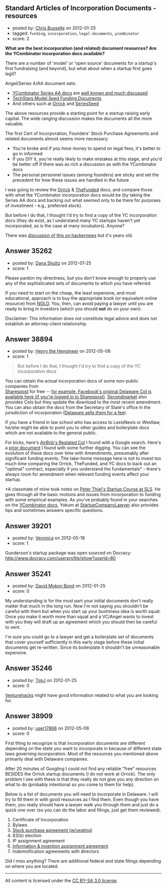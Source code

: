 ## Standard Articles of Incorporation Documents - resources

- posted by: [Chris Busselle](https://stackexchange.com/users/-1/15404-chris-busselle) on 2012-01-25
- tagged: `funding`, `incorporation`, `legal-documents`, `ycombinator`
- score: 2

**What are the best incorporation (and related) document resources? Are the YCombinator incorporation docs available?**

There are a number of 'model' or 'open source' documents for a startup's first fundraising (and beyond), but what about when a startup first goes legit? 

Angel/Series A/AA document sets: 

 - [YCombinator Series AA docs][1] are [well known and much discussed][2]
 - [TechStars Model Seed Funding Documents][3] 
 - And others such at [Orrick][4] and [SeriesSeed][5] 

The above resources provide a starting point for a startup raising early capital. The wide ranging discussion makes the documents all the more valuable. 

The first Cert of Incorporation, Founders' Stock Purchase Agreements and related documents almost seems more necessary:
- You're broke and if you *have* money to spend on legal fees, it's better to go in informed
- If you DIY it, you're really likely to make mistakes at this stage, and you'd be better off if there was as rich a discussion as with the YCombinator docs
- The personal personnel issues (among founders) are sticky and set the precedent for how these issues are handled in the future

I was going to review the [Orrick][6] & [TheFunded][7] docs, and compare those with what the YCombinator incorporation docs would be (by taking the Series AA docs and backing out what seemed only to be there for purposes of investment - e.g., preferred stock). 

But before I do that, I thought I'd try to find a copy of the YC incorporation docs (they do exist, as I understand many YC startups haven't yet incorporated, as is the case at many incubators). Anyone?

There was [discussion of this on hackernews][8] but it's years old.


  [1]: http://ycombinator.com/seriesaa.html
  [2]: https://www.google.com/webhp?ion=1#q=ycombinator%20series%20aa
  [3]: http://www.techstars.com/techstars-model-seed-funding-documents/
  [4]: http://www.orrick.com/practices/corporate/emergingCompanies/startup/forms_index.asp
  [5]: http://www.seriesseed.com/
  [6]: http://www.orrick.com/practices/corporate/emergingCompanies/startup/forms_index.asp
  [7]: http://www.thefunded.com/funds/item/6085
  [8]: http://news.ycombinator.com/item?id=579872
  


## Answer 35262

- posted by: [Dana Shultz](https://stackexchange.com/users/-1/1841-dana-shultz) on 2012-01-25
- score: 1

<p>Please pardon my directness, but you don't know enough to properly use any of the sophisticated sets of documents to which you have referred.</p>

<p>If you need to start on the cheap, the least expensive, and most educational, approach is to buy the appropriate book (or equivalent online resource) from <a href="http://www.nolo.com/" rel="nofollow">NOLO</a>. You, then, can avoid paying a lawyer until you are ready to bring in investors (which you should <strong>not</strong> do on your own).</p>

<p>Disclaimer: This information does not constitute legal advice and does not establish an attorney-client relationship.</p>



## Answer 38894

- posted by: [Henry the Hengineer](https://stackexchange.com/users/-1/1692-henry-the-hengineer) on 2012-05-08
- score: 1

<blockquote>
  <p>But before I do that, I thought I'd try to find a copy of the YC
  incorporation docs</p>
</blockquote>

<p>You can obtain the actual incorporation docs of some non-public companies from<br>
<a href="https://welcome.sharespost.com/" rel="nofollow">Sharespost</a> for free -- <a href="https://www.sharespost.com/documents/Facebook_Certificate_Incorporation.pdf" rel="nofollow">for example, Facebook's original Delaware CoI is available here (if you're logged in to Sharespost)</a>. <a href="https://www.secondmarket.com/" rel="nofollow">Secondmarket</a> also provides CoIs but they update the download to the most recent amendment. You can also obtain the docs from the Secretary of State's office in the jurisdiction of incorporation (<a href="https://delecorp.delaware.gov/tin/controller" rel="nofollow">Delaware sells them for a fee</a>). </p>

<p>If you have a friend in law school who has access to LexisNexis or Westlaw, he/she might be able to point you to other guides and boilerplate docs which are not available to the general public.</p>

<p>For kicks, here's <a href="http://c114872.r72.cf0.rackcdn.com/13282_Airbnb_COI_07212011.pdf" rel="nofollow">AirBnb's Restated CoI</a> I found with a Google search. Here's a <a href="http://c114872.r72.cf0.rackcdn.com/13282_Airbnb_COI_04172009.pdf" rel="nofollow">prior document</a> I found with some further digging. You can see the evolution of these docs over time with Amendments, presumably after significant funding events. The take-home message here is not to invest too much time comparing the Orrick, TheFunded, and YC docs to back out an "optimal" contract, especially if you understand the fundamentals* - there's always room for amendment when relevant funding events affect your startup.</p>

<p>*A classmate of mine took notes on <a href="http://blakemasters.tumblr.com/post/21742864570/peter-thiels-cs183-startup-class-6-notes-essay" rel="nofollow">Peter Thiel's Startup Course at SLS</a>. He goes through all the basic motions and issues from incorporation to funding with some empirical examples. As you've probably found in your searches on the <a href="http://www.startupcompanylawyer.com/2010/03/14/how-do-the-sample-series-seed-financing-documents-differ-from-typical-series-a-financing-documents/" rel="nofollow">YCombinator docs</a>, Yokum at <a href="http://www.startupcompanylawyer.com/category/index/" rel="nofollow">StartupCompanyLawyer</a> also provides tips and sometimes answers specific questions.</p>



## Answer 39201

- posted by: [Veronica](https://stackexchange.com/users/-1/13945-veronica) on 2012-05-18
- score: 1

Gunderson's startup package was open sourced on Docracy: http://www.docracy.com/userprofile/show?userId=80


## Answer 35241

- posted by: [David Mokon Bond](https://stackexchange.com/users/-1/9603-david-mokon-bond) on 2012-01-25
- score: 0

My understanding is for the most part your initial documents don't really matter that much in the long run. Now I'm not saying you shouldn't be careful with them but when you start up your bushiness idea is worth squat. Once you make it worth more than squat and a VC/Angel wants to invest with you they will draft up an agreement which you should then be careful to vent.

I'm sure you could go to a lawyer and get a boilerplate set of documents that cover yourself sufficiently in this early stage before these initial documents get re-written. Since its boilerplate it shouldn't be unreasonable expensive.


## Answer 35246

- posted by: [TimJ](https://stackexchange.com/users/-1/1172-timj) on 2012-01-25
- score: 0

<p><a href="http://venturehacks.com" rel="nofollow">Venturehacks</a> might have good information related to what you are looking for.</p>



## Answer 38909

- posted by: [user17866](https://stackexchange.com/users/-1/17866-user17866) on 2012-05-08
- score: 0

<p>First thing to recognize is that incorporation documents are different depending on the state you want to incorporate in because of different state laws governing incorporation. Most of the resources you mentioned above primarily deal with Delaware companies.</p>

<p>After 20 minutes of Googling I could not find any reliable "free" resources BESIDES the Orrick startup documents (I do not work at Orrick). The only problem I see with these is that they really do not give you any direction on what to do (probably intentional so you come to them for help).</p>

<p>Below is a list of documents you will need to incorporate in Delaware. I will try to fill them in with good resources as I find them. Even though you have them, you really should have a lawyer walk you through them and just do a quick one over (so you can do the labor and filings, just get them reviewed).</p>

<ol>
<li>Certificate of Incorporation</li>
<li>Bylaws</li>
<li><a href="http://alpha.upcounsel.com/Public/Document/4f24b792be61494facf92769" rel="nofollow">Stock purchase agreement (w/vesting)</a></li>
<li>83(b) election</li>
<li>IP assignment agreement</li>
<li><a href="http://www.orrick.com/practices/corporate/emergingCompanies/startup/forms_technology_related.asp" rel="nofollow">Information &amp; invention assignment agreement</a></li>
<li>Indemnification agreements with directors</li>
</ol>

<p>Did I miss anything? There are additional federal and state filings depending on where you are located.</p>




---

All content is licensed under the [CC BY-SA 3.0 license](https://creativecommons.org/licenses/by-sa/3.0/).
